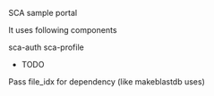SCA sample portal

It uses following components

sca-auth
sca-profile

* TODO

Pass file_idx for dependency (like makeblastdb uses)


